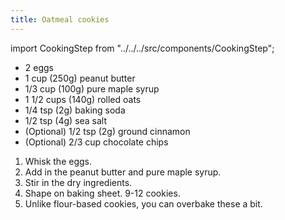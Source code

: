 ```yaml
---
title: Oatmeal cookies
---
```


import CookingStep from "../../../src/components/CookingStep";

- 2 eggs
- 1 cup (250g) peanut butter
- 1/3 cup (100g) pure maple syrup
- 1 1/2 cups (140g) rolled oats
- 1/4 tsp (2g) baking soda
- 1/2 tsp (4g) sea salt
- (Optional) 1/2 tsp (2g) ground cinnamon
- (Optional) 2/3 cup chocolate chips

1. Whisk the eggs.
1. Add in the peanut butter and pure maple syrup.
1. Stir in the dry ingredients.
1. Shape on baking sheet. 9-12 cookies.
1. <CookingStep temp="180" time="9-15 min" preheat /> Unlike flour-based cookies, you can overbake these a bit.
